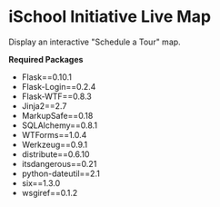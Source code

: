 iSchool Initiative Live Map
===========================
Display an interactive "Schedule a Tour" map.

**Required Packages**
* Flask==0.10.1
* Flask-Login==0.2.4
* Flask-WTF==0.8.3
* Jinja2==2.7
* MarkupSafe==0.18
* SQLAlchemy==0.8.1
* WTForms==1.0.4
* Werkzeug==0.9.1
* distribute==0.6.10
* itsdangerous==0.21
* python-dateutil==2.1
* six==1.3.0
* wsgiref==0.1.2

